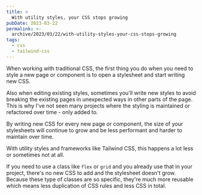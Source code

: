 ```yaml
---
title: >
  With utility styles, your CSS stops growing
pubDate: 2023-03-22
permalink: >-
  archive/2023/03/22/with-utility-styles-your-css-stops-growing
tags:
  - css
  - tailwind-css
---
```


When working with traditional CSS, the first thing you do when you need to style a new page or component is to open a stylesheet and start writing new CSS.

Also when editing existing styles, sometimes you'll write new styles to avoid breaking the existing pages in unexpected ways in other parts of the page. This is why I've not seen many projects where the styling is maintained or refactored over time - only added to.

By writing new CSS for every new page or component, the size of your stylesheets will continue to grow and be less performant and harder to maintain over time.

With utility styles and frameworks like Tailwind CSS, this happens a lot less or sometimes not at all.

If you need to use a class like `flex` or `grid` and you already use that in your project, there's no new CSS to add and the stylesheet doesn't grow. Because these type of classes are so specific, they're much more reusable which means less duplication of CSS rules and less CSS in total.
